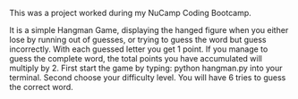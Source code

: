 This was a project worked during my NuCamp Coding Bootcamp.

It is a simple Hangman Game, displaying the hanged figure when you either lose by running out of guesses,
or trying to guess the word but guess incorrectly.
With each guessed letter you get 1 point. If you manage to guess the complete word, the total points you have accumulated will 
multiply by 2.
First start the game by typing: python hangman.py into your terminal. 
Second choose your difficulty level.
You will have 6 tries to guess the correct word.
